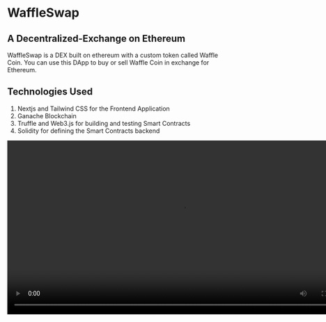 # WaffleSwap

## A Decentralized-Exchange on Ethereum

WaffleSwap is a DEX built on ethereum with a custom token called Waffle Coin. You can use this DApp to buy or sell Waffle Coin in exchange for Ethereum.

## Technologies Used

1. Nextjs and Tailwind CSS for the Frontend Application
2. Ganache Blockchain
3. Truffle and Web3.js for building and testing Smart Contracts
4. Solidity for defining the Smart Contracts backend

<video width="800" height="400" controls>
  <source src="./etc/WaffleSwapDemo.mp4" type="video/mp4">
</video>
